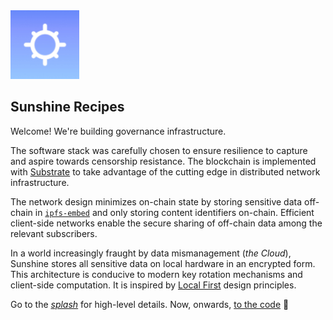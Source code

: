 <div class="splash">
   <img src="./images/logo.jpeg" class="splogo" alt="Logo" height="110px"/>
</div>
<div class="drop"></div>

## Sunshine Recipes

Welcome! We're building governance infrastructure.

The software stack was carefully chosen to ensure resilience to capture and aspire towards censorship resistance. The blockchain is implemented with [Substrate](https://github.com/paritytech/substrate) to take advantage of the cutting edge in distributed network infrastructure. 

The network design minimizes on-chain state by storing sensitive data off-chain in [`ipfs-embed`](https://github.com/ipfs-rust/ipfs-embed) and only storing content identifiers on-chain. Efficient client-side networks enable the secure sharing of off-chain data among the relevant subscribers.

In a world increasingly fraught by data mismanagement (*the Cloud*), Sunshine stores all sensitive data on local hardware in an encrypted form. This architecture is conducive to modern key rotation mechanisms and client-side computation. It is inspired by [Local First](https://martin.kleppmann.com/papers/local-first.pdf) design principles.

Go to the *[splash](https://sunshine.foundation)* for high-level details. Now, onwards, [to the code](https://github.com/sunshine-protocol) 🚀

